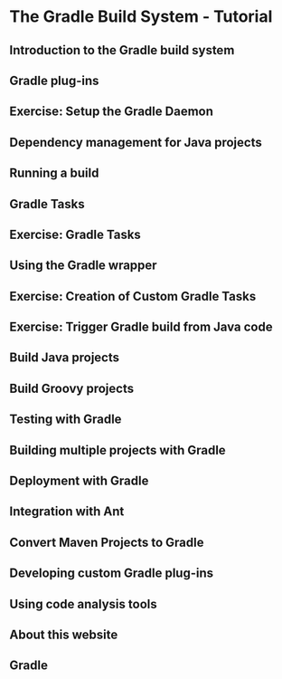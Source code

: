 # The Gradle Build System - Tutorial #
## Introduction to the Gradle build system ##
## Gradle plug-ins ##
## Exercise: Setup the Gradle Daemon ##
## Dependency management for Java projects ##
## Running a build ##
## Gradle Tasks ##
## Exercise: Gradle Tasks ##
## Using the Gradle wrapper ##
## Exercise: Creation of Custom Gradle Tasks ##
## Exercise: Trigger Gradle build from Java code ##
## Build Java projects ##
## Build Groovy projects ##
## Testing with Gradle ##
## Building multiple projects with Gradle ##
## Deployment with Gradle ##
## Integration with Ant ##
## Convert Maven Projects to Gradle ##
## Developing custom Gradle plug-ins ##
## Using code analysis tools ##
## About this website ##
## Gradle ##